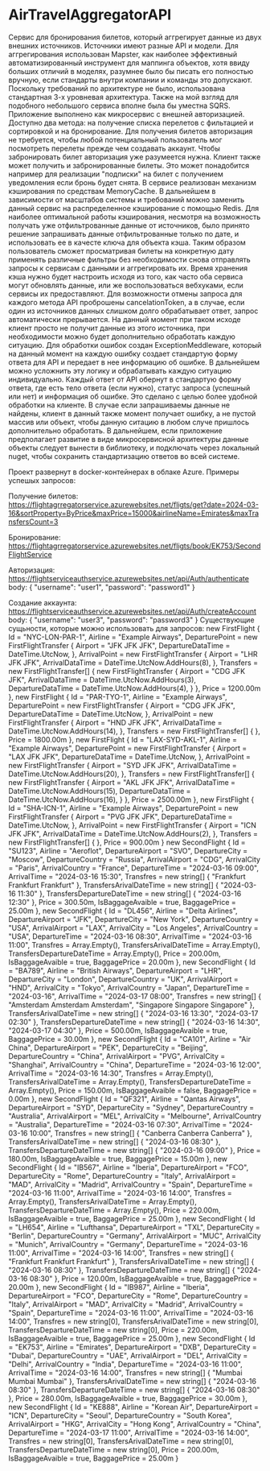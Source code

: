 # AirTravelAggregatorAPI
Сервис для бронирования билетов, который аггрегирует данные из двух внешних источников.
Источники имеют разные API и модели. Для аггрегирования использован Mapster, как наиболее эффективный автоматизированный инструмент для маппинга объектов, хотя ввиду больших отличий в моделях, разумнее было бы писать его полностью вручную, если стандарты внутри компании и команды это допускают.
Поскольку требований по архитектуре не было, использована стандартная 3-х уровневая архитектура. Также на мой взгляд для подобного небольшого сервиса вполне была бы уместна SQRS.
Приложение выполнено как микросервис с внешней авторизацией.
Доступно два метода: на получение списка перелетов с фильтацией и сортировкой и на бронирование.
Для получения билетов авторизация не требуется, чтобы любой потенциальный пользователь мог посмотреть перелеты прежде чем создавать аккаунт.
Чтобы забронировать билет авторизация уже разумеется нужна. Клиент также может получить и забронированные билеты. Это может понадобится например для реализации "подписки" на билет
с получением уведомления если бронь будет снята.
В сервисе реализован механизм кэширования по средствам MemoryCache. В дальнейшем в зависимости от масштабов системы и требований можно заменить данный сервис на распределенное кэширование с помощью Redis.
Для наиболее оптимальной работы кэширования, несмотря на возможность получать уже отфильтрованные данные от источников, было принято решение запрашивать данные отфильтрованные только по дате, и использовать ее в качесте ключа для объекта кэша.
Таким образом пользователь сможет просматривая билеты на конкретную дату применять различные фильтры без необходимости снова отправлять запросы к сервисам с данными и аггрегировать их. 
Время хранения кэша нужно будет настроить исходя из того, как часто оба сервиса могут обновлять данные, или же воспользоваться вебхуками, если сервисы их предоставляют. 
Для возможности отмены запроса для каждого метода API проброшены cancelationToken, а в случае, если один из источников данных слишком долго обрабатывает ответ, запрос автоматически прерывается.
На данный момент при таком исходе клиент просто не получит данные из этого источника, при необходимости можно будет дополнительно обработать каждую ситуацию.
Для обработки ошибок создан ExceptionMeddleware, который на данный момент на каждую ошибку создает стандартую форму ответа для API и передает в нее информацию об ошибке. В дальнейшем можно усложнить эту логику и обрабатывать каждую ситуацию индивидуально.
Каждый ответ от API обернут в стандартую форму ответа, где есть тело ответа (если нужно), статус запроса (успешный или нет) и информация об ошибке. Это сделано с целью более удобной обработки на клиенте.
В случае если запрашиваемы данные не найдены, клиент в данный также момент получает ошибку, а не пустой массив или объект, чтобы данную ситацию в любом случе пришлось дополнительно обработать.
В дальнейшем, если приложение предполагает развитие в виде микросервисной архитектуры данные объекты следует вынести в библиотеку, и подключать через локальный nuget, чтобы сохранить стандартизацию ответов во всей системе.

Проект развернут в docker-контейнерах в облаке Azure.
Примеры успешых запросов:

Получение билетов:
https://flightagrregatorservice.azurewebsites.net/fligts/get?date=2024-03-16&sortProperty=ByPrice&maxPrice=15000&airlineName=Emirates&maxTransfersCount=3

Бронирование:
https://flightagrregatorservice.azurewebsites.net/fligts/book/EK753/SecondFlightService

Авторизация:
https://flightserviceauthservice.azurewebsites.net/api/Auth/authenticate
body: 
{
    "username": "user1",
    "password": "password1"
}

Создание аккаунта: 
https://flightserviceauthservice.azurewebsites.net/api/Auth/createAccount 
body:
{ 
    "username": "user3", 
    "password": "password3"
}
Существующие сущьности, которые можно использовать для запросов:
                new FirstFlight
                {
                    Id = "NYC-LON-PAR-1",
                    Airline = "Example Airways",
                    DeparturePoint = new FirstFlightTransfer
                    {
                        Airport = "JFK JFK JFK",
                        DepartureDataTime = DateTime.UtcNow,
                    },
                    ArrivalPoint = new FirstFlightTransfer
                    {
                        Airport = "LHR JFK JFK",
                        ArrivalDataTime = DateTime.UtcNow.AddHours(8),
                    },
                    Transfers = new FirstFlightTransfer[]
                    {
                        new FirstFlightTransfer
                        {
                            Airport = "CDG JFK JFK",
                            ArrivalDataTime = DateTime.UtcNow.AddHours(3),
                            DepartureDataTime = DateTime.UtcNow.AddHours(4),
                        }
                    },
                    Price = 1200.00m
                },
               new FirstFlight
               {
                   Id = "PAR-TYO-1",
                   Airline = "Example Airways",
                   DeparturePoint = new FirstFlightTransfer
                   {
                       Airport = "CDG JFK JFK",
                       DepartureDataTime = DateTime.UtcNow,
                   },
                   ArrivalPoint = new FirstFlightTransfer
                   {
                       Airport = "HND JFK JFK",
                       ArrivalDataTime = DateTime.UtcNow.AddHours(14),
                   },
                   Transfers = new FirstFlightTransfer[] { },
                   Price = 1800.00m
               },
               new FirstFlight
               {
                   Id = "LAX-SYD-AKL-1",
                   Airline = "Example Airways",
                   DeparturePoint = new FirstFlightTransfer
                   {
                       Airport = "LAX JFK JFK",
                       DepartureDataTime = DateTime.UtcNow,
                   },
                   ArrivalPoint = new FirstFlightTransfer
                   {
                       Airport = "SYD JFK JFK",
                       ArrivalDataTime = DateTime.UtcNow.AddHours(20),
                   },
                   Transfers = new FirstFlightTransfer[]
                    {
                        new FirstFlightTransfer
                        {
                            Airport = "AKL JFK JFK",
                            ArrivalDataTime = DateTime.UtcNow.AddHours(15),
                            DepartureDataTime = DateTime.UtcNow.AddHours(16),
                        }
                    },
                   Price = 2500.00m
               },
               new FirstFlight
               {
                   Id = "SHA-ICN-1",
                   Airline = "Example Airways",
                   DeparturePoint = new FirstFlightTransfer
                   {
                       Airport = "PVG JFK JFK",
                       DepartureDataTime = DateTime.UtcNow,
                   },
                   ArrivalPoint = new FirstFlightTransfer
                   {
                       Airport = "ICN JFK JFK",
                       ArrivalDataTime = DateTime.UtcNow.AddHours(2),
                   },
                   Transfers = new FirstFlightTransfer[] { },
                   Price = 900.00m
               }
               new SecondFlight
                {
                    Id = "SU123",
                    Airline = "Aeroflot",
                    DepartureAirport = "SVO",
                    DepartureCity = "Moscow",
                    DepartureCountry = "Russia",
                    ArrivalAirport = "CDG",
                    ArrivalCity = "Paris",
                    ArrivalCountry = "France",
                    DepartureTime = "2024-03-16 09:00",
                    ArrivalTime = "2024-03-16 15:30",
                    Transfres = new string[] { "Frankfurt Frankfurt Frankfurt" },
                    TransfersArivalDateTime = new string[] { "2024-03-16 11:30" },
                    TransfersDepartureDateTime = new string[] { "2024-03-16 12:30" },
                    Price = 300.50m,
                    IsBaggageAvaible = true,
                    BaggagePrice = 25.00m
                },
                new SecondFlight
                {
                    Id = "DL456",
                    Airline = "Delta Airlines",
                    DepartureAirport = "JFK",
                    DepartureCity = "New York",
                    DepartureCountry = "USA",
                    ArrivalAirport = "LAX",
                    ArrivalCity = "Los Angeles",
                    ArrivalCountry = "USA",
                    DepartureTime = "2024-03-16 08:30",
                    ArrivalTime = "2024-03-16 11:00",
                    Transfres = Array.Empty<string>(),
                    TransfersArivalDateTime = Array.Empty<string>(),
                    TransfersDepartureDateTime = Array.Empty<string>(),
                    Price = 200.00m,
                    IsBaggageAvaible = true,
                    BaggagePrice = 20.00m
                },
                new SecondFlight
                {
                    Id = "BA789",
                    Airline = "British Airways",
                    DepartureAirport = "LHR",
                    DepartureCity = "London",
                    DepartureCountry = "UK",
                    ArrivalAirport = "HND",
                    ArrivalCity = "Tokyo",
                    ArrivalCountry = "Japan",
                    DepartureTime = "2024-03-16",
                    ArrivalTime = "2024-03-17 08:00",
                    Transfres = new string[] { "Amsterdam Amsterdam Amsterdam", "Singapore Singapore Singapore" },
                    TransfersArivalDateTime = new string[] { "2024-03-16 13:30", "2024-03-17 02:30" },
                    TransfersDepartureDateTime = new string[] { "2024-03-16 14:30", "2024-03-17 04:30" },
                    Price = 500.00m,
                    IsBaggageAvaible = true,
                    BaggagePrice = 30.00m
                },
                new SecondFlight
                {
                    Id = "CA101",
                    Airline = "Air China",
                    DepartureAirport = "PEK",
                    DepartureCity = "Beijing",
                    DepartureCountry = "China",
                    ArrivalAirport = "PVG",
                    ArrivalCity = "Shanghai",
                    ArrivalCountry = "China",
                    DepartureTime = "2024-03-16 12:00",
                    ArrivalTime = "2024-03-16 14:30",
                    Transfres = Array.Empty<string>(),
                    TransfersArivalDateTime = Array.Empty<string>(),
                    TransfersDepartureDateTime = Array.Empty<string>(),
                    Price = 150.00m,
                    IsBaggageAvaible = false,
                    BaggagePrice = 0.00m
                },
                new SecondFlight
                {
                    Id = "QF321",
                    Airline = "Qantas Airways",
                    DepartureAirport = "SYD",
                    DepartureCity = "Sydney",
                    DepartureCountry = "Australia",
                    ArrivalAirport = "MEL",
                    ArrivalCity = "Melbourne",
                    ArrivalCountry = "Australia",
                    DepartureTime = "2024-03-16 07:30",
                    ArrivalTime = "2024-03-16 10:00",
                    Transfres = new string[] { "Canberra Canberra Canberra" },
                    TransfersArivalDateTime = new string[] { "2024-03-16 08:30" },
                    TransfersDepartureDateTime = new string[] { "2024-03-16 09:00" },
                    Price = 180.00m,
                    IsBaggageAvaible = true,
                    BaggagePrice = 15.00m
                },
                new SecondFlight
                {
                    Id = "IB567",
                    Airline = "Iberia",
                    DepartureAirport = "FCO",
                    DepartureCity = "Rome",
                    DepartureCountry = "Italy",
                    ArrivalAirport = "MAD",
                    ArrivalCity = "Madrid",
                    ArrivalCountry = "Spain",
                    DepartureTime = "2024-03-16 11:00",
                    ArrivalTime = "2024-03-16 14:00",
                    Transfres = Array.Empty<string>(),
                    TransfersArivalDateTime = Array.Empty<string>(),
                    TransfersDepartureDateTime = Array.Empty<string>(),
                    Price = 220.00m,
                    IsBaggageAvaible = true,
                    BaggagePrice = 25.00m
                },
                new SecondFlight
                {
                    Id = "LH654",
                    Airline = "Lufthansa",
                    DepartureAirport = "TXL",
                    DepartureCity = "Berlin",
                    DepartureCountry = "Germany",
                    ArrivalAirport = "MUC",
                    ArrivalCity = "Munich",
                    ArrivalCountry = "Germany",
                    DepartureTime = "2024-03-16 11:00",
                    ArrivalTime = "2024-03-16 14:00",
                    Transfres = new string[] { "Frankfurt Frankfurt Frankfurt" },
                    TransfersArivalDateTime = new string[] { "2024-03-16 08:30" },
                    TransfersDepartureDateTime = new string[] { "2024-03-16 08:30" },
                    Price = 120.00m,
                    IsBaggageAvaible = true,
                    BaggagePrice = 20.00m
                },
                new SecondFlight
                {
                    Id = "IB987",
                    Airline = "Iberia",
                    DepartureAirport = "FCO",
                    DepartureCity = "Rome",
                    DepartureCountry = "Italy",
                    ArrivalAirport = "MAD",
                    ArrivalCity = "Madrid",
                    ArrivalCountry = "Spain",
                    DepartureTime = "2024-03-16 11:00",
                    ArrivalTime = "2024-03-16 14:00",
                    Transfres = new string[0],
                    TransfersArivalDateTime = new string[0],
                    TransfersDepartureDateTime = new string[0],
                    Price = 220.00m,
                    IsBaggageAvaible = true,
                    BaggagePrice = 25.00m
                },
                new SecondFlight
                {
                    Id = "EK753",
                    Airline = "Emirates",
                    DepartureAirport = "DXB",
                    DepartureCity = "Dubai",
                    DepartureCountry = "UAE",
                    ArrivalAirport = "DEL",
                    ArrivalCity = "Delhi",
                    ArrivalCountry = "India",
                    DepartureTime = "2024-03-16 11:00",
                    ArrivalTime = "2024-03-16 14:00",
                    Transfres = new string[] { "Mumbai Mumbai Mumbai" },
                    TransfersArivalDateTime = new string[] { "2024-03-16 08:30" },
                    TransfersDepartureDateTime = new string[] { "2024-03-16 08:30" },
                    Price = 280.00m,
                    IsBaggageAvaible = true,
                    BaggagePrice = 30.00m
                },
                new SecondFlight
                {
                    Id = "KE888",
                    Airline = "Korean Air",
                    DepartureAirport = "ICN",
                    DepartureCity = "Seoul",
                    DepartureCountry = "South Korea",
                    ArrivalAirport = "HKG",
                    ArrivalCity = "Hong Kong",
                    ArrivalCountry = "China",
                    DepartureTime = "2024-03-17 11:00",
                    ArrivalTime = "2024-03-16 14:00",
                    Transfres = new string[0],
                    TransfersArivalDateTime = new string[0],
                    TransfersDepartureDateTime = new string[0],
                    Price = 200.00m,
                    IsBaggageAvaible = true,
                    BaggagePrice = 25.00m
                }
